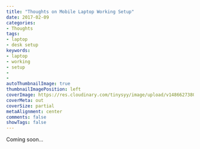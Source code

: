 ```yaml
---
title: "Thoughts on Mobile Laptop Working Setup"
date: 2017-02-09
categories:
- Thoughts
tags:
- laptop
- desk setup
keywords:
- laptop
- working
- setup
- 
- 
autoThumbnailImage: true
thumbnailImagePosition: left
coverImage: https://res.cloudinary.com/tinysyy/image/upload/v1486627380/rsz_minimalist-home-office-workspace-desk-setup-picjumbo-com_iydus1.jpg
coverMeta: out
coverSize: partial
metaAlignment: center
comments: false
showTags: false
---
```

Coming soon...

<!--more-->

<content>
